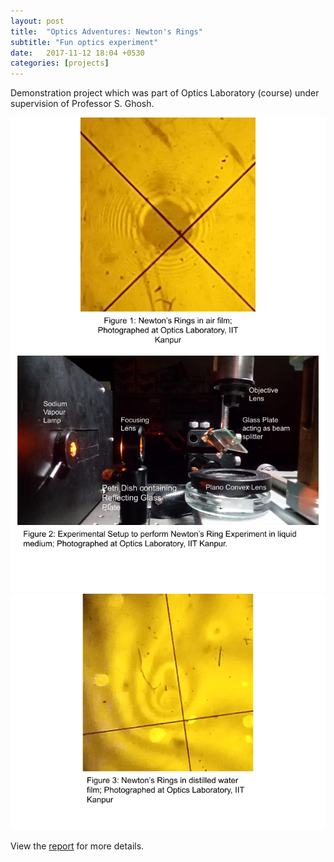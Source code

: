 ```yaml
---
layout: post
title:  "Optics Adventures: Newton's Rings"
subtitle: "Fun optics experiment"
date:   2017-11-12 18:04 +0530
categories: [projects]
---
```


Demonstration project which was part of Optics Laboratory (course) under supervision of Professor S. Ghosh.  

![Air](/img/phy224a/figure_1.png)  
![Setup](/img/phy224a/figure_2.png)  
![Water](/img/phy224a/figure_3.png)  

View the [report](/docs/phy224a.pdf) for more details.
